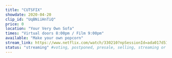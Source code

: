 ```yaml
---
title: "CUTSFIX"
showdate: 2020-04-20
clip_id: "UqBNiiHnTiQ"
price: 0
location: "Your Very Own Sofa"
times: "Virtual doors 8:00pm / Film 9:00pm"
available: "Make your own popcorn"
stream_link: https://www.netflix.com/watch/330210?npSessionId=ada017d510de1396&npServerId=s102
status: "streaming" #voting, postponed, presale, selling, streaming or soldout
---
```

